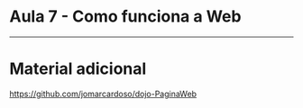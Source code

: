 # Aula 7 - Como funciona a Web

---

# Material adicional

https://github.com/jomarcardoso/dojo-PaginaWeb